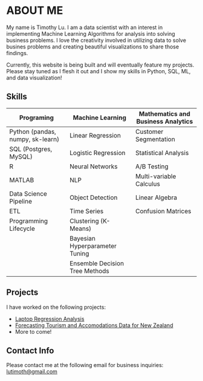 # ABOUT ME

My name is Timothy Lu.
I am a data scientist with an interest in implementing Machine Learning Algorithms for analysis into solving business problems. I love the creativity involved in utilizing data to solve busines problems and creating beautiful visualizations to share those findings.

Currently, this website is being built and will eventually feature my projects. Please stay tuned as I flesh it out and I show my skills in Python, SQL, ML, and data visualization!


## Skills
| Programing                        | Machine Learning     | Mathematics and Business Analytics |
|-----------------------------------|----------------------|------------------------------------|
|Python (pandas, numpy, sk-learn)   | Linear Regression    | Customer Segmentation              |
|SQL (Postgres, MySQL)              | Logistic Regression  | Statistical Analysis               |
|R                                  | Neural Networks      | A/B Testing                        |
|MATLAB                             | NLP                  | Multi-variable Calculus            |
|Data Science Pipeline              | Object Detection     | Linear Algebra                     |
|ETL                                | Time Series          | Confusion Matrices                 |
|Programming Lifecycle              | Clustering (K-Means) |                                    |
|                                   | Bayesian Hyperparameter Tuning |                          |
|                                   | Ensemble Decision Tree Methods |                          |


## Projects
I have worked on the following projects:
- [Laptop Regression Analysis](https://github.com/naturesbless/LaptopPriceModeling)
- [Forecasting Tourism and Accomodations Data for New Zealand](https://github.com/naturesbless/Tourism-Forecasting)
- More to come!

## Contact Info
Please contact me at the following email for business inquiries: lutimoth@gmail.com
